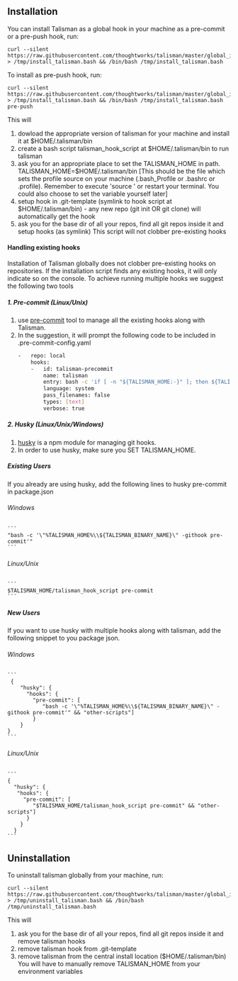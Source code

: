 ## Installation

You can install Talisman as a global hook in your machine as a pre-commit or a pre-push hook, run:

```
curl --silent  https://raw.githubusercontent.com/thoughtworks/talisman/master/global_install_scripts/install.bash > /tmp/install_talisman.bash && /bin/bash /tmp/install_talisman.bash 
```

To install as pre-push hook, run:
```
curl --silent  https://raw.githubusercontent.com/thoughtworks/talisman/master/global_install_scripts/install.bash > /tmp/install_talisman.bash && /bin/bash /tmp/install_talisman.bash pre-push
```

This will
1. dowload the appropriate version of talisman for your machine and install it at $HOME/.talisman/bin  
2. create a bash script talisman_hook_script at $HOME/.talisman/bin to run talisman
3. ask you for an appropriate place to set the TALISMAN\_HOME in path. TALISMAN\_HOME=$HOME/.talisman/bin [This should be the file which sets the profile source on your machine (.bash_Profile or .bashrc or .profile). Remember to execute 'source <filename>' or restart your terminal. You could also choose to set the variable yourself later]
4. setup hook in .git-template (symlink to hook script at $HOME/.talisman/bin) - any new repo (git init OR git clone) will automatically get the hook
5. ask you for the base dir of all your repos, find all git repos inside it and setup hooks (as symlink)
This script will not clobber pre-existing hooks

#### Handling existing hooks
Installation of Talisman globally does not clobber pre-existing hooks on repositories. 
If the installation script finds any existing hooks, it will only indicate so on the console.
To achieve running multiple hooks we suggest the following two tools

##### 1. Pre-commit (Linux/Unix)
 1. use [pre-commit](https://pre-commit.com) tool to manage all the existing hooks along with Talisman.
 2. In the suggestion, it will prompt the following code to be included in .pre-commit-config.yaml
    ```bash
    -   repo: local
        hooks:
        -   id: talisman-precommit
            name: talisman
            entry: bash -c 'if [ -n "${TALISMAN_HOME:-}" ]; then ${TALISMAN_HOME}/talisman_hook_script pre-commit; else echo "TALISMAN does not exist. Consider installing from https://github.com/thoughtworks/talisman . If you already have talisman installed, please ensure TALISMAN_HOME variable is set to where talisman_hook_script resides, for example, TALISMAN_HOME=${HOME}/.talisman/bin"; fi'
            language: system
            pass_filenames: false
            types: [text]
            verbose: true
    ```

##### 2. Husky (Linux/Unix/Windows)
 1. [husky](https://github.com/typicode/husky/blob/master/DOCS.md) is a npm module for managing git hooks.
 2. In order to use husky, make sure you SET TALISMAN_HOME.
 
 ##### Existing Users
 If you already are using husky, add the following lines to husky pre-commit in package.json
   ###### Windows
    ``` 
    "bash -c '\"%TALISMAN_HOME%\\${TALISMAN_BINARY_NAME}\" -githook pre-commit'" 
    ```
   ###### Linux/Unix
    ```
    $TALISMAN_HOME/talisman_hook_script pre-commit
    ```
##### New Users
If you want to use husky with multiple hooks along with talisman, add the following snippet to you package json.
    
  ###### Windows
    ```
     {
        "husky": {
          "hooks": {
            "pre-commit": [
               "bash -c '\"%TALISMAN_HOME%\\${TALISMAN_BINARY_NAME}\" -githook pre-commit'" && "other-scripts"]
            }
        }
    }
    ```
 ###### Linux/Unix
    ```
    {
      "husky": {
       "hooks": {
         "pre-commit": [
            "$TALISMAN_HOME/talisman_hook_script pre-commit" && "other-scripts"]
          }
        }
      }
    ```


## Uninstallation
To uninstall talisman globally from your machine, run:
```
curl --silent  https://raw.githubusercontent.com/thoughtworks/talisman/master/global_install_scripts/uninstall.bash > /tmp/uninstall_talisman.bash && /bin/bash /tmp/uninstall_talisman.bash 
```
This will
1. ask you for the base dir of all your repos, find all git repos inside it and remove talisman hooks
2. remove talisman hook from .git-template 
3. remove talisman from the central install location ($HOME/.talisman/bin)
You will have to manually remove TALISMAN_HOME from your environment variables


